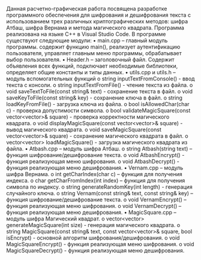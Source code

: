 Данная расчетно-графическая работа посвящена разработке программного обеспечения для шифрования и дешифрования текста с использованием трех различных криптографических методов: шифра Атбаш, шифра Вернама и метода магического квадрата. 
Программа реализована на языке С++ в Visual Studio Code. В программе существуют следующие модули:
•	main.cpp – главный модуль программы. содержит функцию main(), реализует аутентификацию пользователя, управляет главным меню программы, обрабатывает выбор пользователя.
•	Header.h – заголовочный файл. Содержит объявления всех функций, подключает необходимые библиотеки, определяет общие константы и типы данных.
•	utils.cpp и utils.h – модуль вспомогательных функций
  o	string inputTextFromConsole() - ввод текста с консоли.
  o	string inputTextFromFile() - чтение текста из файла.
  o	void saveTextToFile(const string& text) - сохранение текста в файл.
  o	void saveKeyToFile(const string& key) - сохранение ключа в файл.
  o	string loadKeyFromFile() - загрузка ключа из файла.
  o	bool isAllowedChar(char c) - проверка допустимости символа.
  o	bool validateMagicSquare(const vector<vector<int>>& square) - проверка корректности магического квадрата.
  o	void displayMagicSquare(const vector<vector<int>>& square) - вывод магического квадрата.
  o	void saveMagicSquare(const vector<vector<int>>& square) - сохранение магического квадрата в файл.
  o	vector<vector<int>> loadMagicSquare() - загрузка магического квадрата из файла.
•	Atbash.cpp – модуль шифра Атбаш.
  o	string Atbash(string text) – функция шифрование/дешифрование текста.
  o	void AtbashEncrypt() - функция реализующая меню шифрования.
  o	void AtbashDecrypt() - функция реализующая меню дешифрования.
•	Vernam.cpp – модуль шифра Вернама.
  o	int getCharIndex(char c) – функция для получения индекса.
  o	char getCharFromIndex(int index) – функция для получения символа по индексу.
o	string generateRandomKey(int length) - генерация случайного ключа.
  o	string Vernam(const string& text, const string& key) – функция шифрование/дешифрование текста.
  o	void VernamEncrypt() – функция реализующая меню шифрования.
  o	void VernamDecrypt() – функция реализующая меню дешифрования.
•	MagicSquare.cpp – модуль шифра Магический квадрат.
  o	vector<vector<int>> generateMagicSquare(int size) - генерация магического квадрата.
  o	string MagicSquare(const string& text, const vector<vector<int>>& square, bool isEncrypt) - основной алгоритм шифрования/дешифрования.
  o	void MagicSquareEncrypt() - функция реализующая меню шифрования.
  o	void MagicSquareDecrypt() - функция реализующая меню дешифрования.
